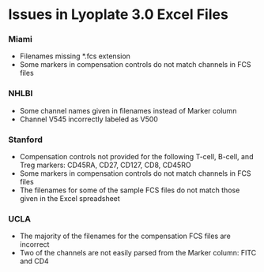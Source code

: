 # Issues in Lyoplate 3.0 Excel Files

### Miami
* Filenames missing *.fcs extension
* Some markers in compensation controls do not match channels in FCS files

### NHLBI
* Some channel names given in filenames instead of Marker column
* Channel V545 incorrectly labeled as V500

### Stanford
* Compensation controls not provided for the following T-cell, B-cell, and Treg markers: CD45RA, CD27, CD127, CD8, CD45RO 
* Some markers in compensation controls do not match channels in FCS files
* The filenames for some of the sample FCS files do not match those given in the Excel spreadsheet

### UCLA
* The majority of the filenames for the compensation FCS files are incorrect
* Two of the channels are not easily parsed from the Marker column: FITC and CD4